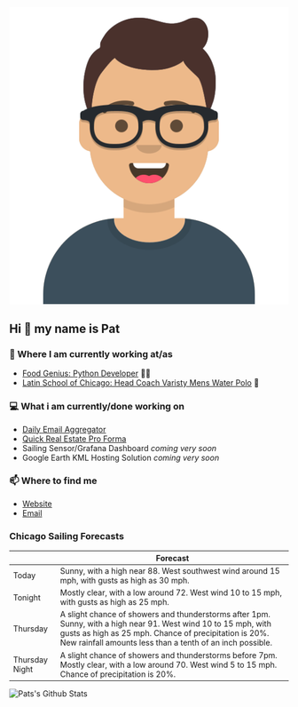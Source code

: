 [![Social banner for p-j-falconer](https://raw.githubusercontent.com/P-J-FALCONER/P-J-FALCONER/master/assets/avataaars.svg)](https://patfalconer.com/)
## Hi :wave: my name is Pat

### 💼 Where I am currently working at/as
- [Food Genius: Python Developer](https://getfoodgenius.com/) 🍔🐍
- [Latin School of Chicago: Head Coach Varisty Mens Water Polo](https://www.latinschool.org/) 🤽


### 💻 What i am currently/done working on
 - [Daily Email Aggregator](https://github.com/P-J-FALCONER/dott_daily_mail)
 - [Quick Real Estate Pro Forma](https://github.com/P-J-FALCONER/henry)
 - Sailing Sensor/Grafana Dashboard *coming very soon*
 - Google Earth KML Hosting Solution *coming very soon*

### 📫 Where to find me
 - [Website](https://patfalconer.com/)
 - [Email](mailto:patrick.j.falconer@gmail.com)


### Chicago Sailing Forecasts
|   | Forecast  |
|---|---|
| Today | Sunny, with a high near 88. West southwest wind around 15 mph, with gusts as high as 30 mph. |
| Tonight | Mostly clear, with a low around 72. West wind 10 to 15 mph, with gusts as high as 25 mph. |
| Thursday | A slight chance of showers and thunderstorms after 1pm. Sunny, with a high near 91. West wind 10 to 15 mph, with gusts as high as 25 mph. Chance of precipitation is 20%. New rainfall amounts less than a tenth of an inch possible. |
| Thursday Night | A slight chance of showers and thunderstorms before 7pm. Mostly clear, with a low around 70. West wind 5 to 15 mph. Chance of precipitation is 20%. |

![Pats's Github Stats](https://github-readme-stats.vercel.app/api?username=p-j-falconer&show_icons=true&theme=radical)
